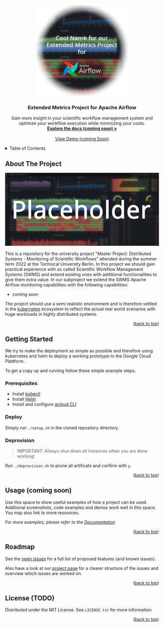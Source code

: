 <div id="top"></div>
<!--
*** Thanks for checking out the Best-README-Template. If you have a suggestion
*** that would make this better, please fork the repo and create a pull request
*** or simply open an issue with the tag "enhancement".
*** Don't forget to give the project a star!
*** Thanks again! Now go create something AMAZING! :D
-->

<br />
<div align="center">
  <a href="https://github.com/maseiler/swms-monitoring">
    <img src="images/logo.png" alt="Logo" width="300" height="300">
  </a>

  <h3 align="center">Extended Metrics Project for Apache Airflow</h3>

  <p align="center">
    Gain more insight in your scientific workflow management system and optimize your workflow execution while minimizing your costs.
    <br />
    <a href="https://github.com/maseiler/swms-monitoring"><strong>Explore the docs (coming soon) »</strong></a>
    <br />
    <br />
    <a href="https://github.com/maseiler/swms-monitoring">View Demo (coming Soon)</a>
    
  </p>
</div>



<!-- TABLE OF CONTENTS -->
<details>
  <summary>Table of Contents</summary>
  <ol>
    <li>
      <a href="#about-the-project">About The Project</a>
      <ul>
        <li><a href="#built-with">Built With</a></li>
      </ul>
    </li>
    <li>
      <a href="#getting-started">Getting Started</a>
      <ul>
        <li><a href="#prerequisites">Prerequisites</a></li>
        <li><a href="#installation">Installation</a></li>
      </ul>
    </li>
    <li><a href="#usage">Usage (coming soon)</a></li>
    <li><a href="#roadmap">Roadmap</a></li>
    <li><a href="#license">License (todo)</a></li>
  </ol>
</details>



<!-- ABOUT THE PROJECT -->
## About The Project

[![Product Name Screen Shot][product-screenshot]](https://github.com/maseiler/swms-monitoring)

This is a repository for the university project "Master Project: Distributed Systems - Monitoring of Scientific Workflows" attended during the summer term 2022 at the Technical University Berlin. In this project we should gain practical experience with so called Scientific Workflow Management Systems (SWMS) and extend existing ones with additional functionalities to give them extra value. In our subproject we extend the SWMS Apache Airflow monitoring capabilities with the following capabilities:

* coming soon

The project should use a semi realistic environment and is therefore settled in the [kubernetes](https://kubernetes.io/de/) ecosystem to reflect the actual real world scenarios with huge workloads in highly distributed systems.  

<p align="right">(<a href="#top">back to top</a>)</p>



<!-- GETTING STARTED -->
## Getting Started

We try to make the deployment as simple as possible and therefore using kubernetes and helm to deploy a working prototype to the Google Cloud Plattform.

To get a copy up and running follow these simple example steps.

### Prerequisites
- Install [kubectl](https://kubernetes.io/docs/tasks/tools/install-kubectl-linux/)
- Install [Helm](https://helm.sh/docs/intro/install/)
- Install and configure [gcloud CLI](https://cloud.google.com/sdk/gcloud/)

### Deploy

Simply run `./setup.sh` in the cloned repository directory.


### Deprovision
> IMPORTANT: Always shut down all instances when you are done working!
> 
Run `./deprovision.sh` to prune all artificats and confirm with `y`.


<p align="right">(<a href="#top">back to top</a>)</p>






<!-- USAGE EXAMPLES -->
## Usage (coming soon)

Use this space to show useful examples of how a project can be used. Additional screenshots, code examples and demos work well in this space. You may also link to more resources.

_For more examples, please refer to the [Documentation](https://example.com)_

<p align="right">(<a href="#top">back to top</a>)</p>



<!-- ROADMAP -->
## Roadmap
See the [open issues](https://github.com/maseiler/swms-monitoring/issues) for a full list of proposed features (and known issues).

Also have a look at our [project page](https://github.com/maseiler/swms-monitoring/projects/1) for a clearer structure of the issues and overview which issues are worked on. 

<p align="right">(<a href="#top">back to top</a>)</p>


<!-- LICENSE -->
## License (TODO)

Distributed under the MIT License. See `LICENSE.txt` for more information.

<p align="right">(<a href="#top">back to top</a>)</p>

[product-screenshot]: images/placeholder_demo.png

